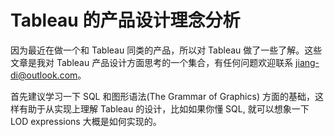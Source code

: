 # Tableau 的产品设计理念分析

因为最近在做一个和 Tableau 同类的产品，所以对 Tableau 做了一些了解。这些文章是我对 Tableau 产品设计方面思考的一个集合，有任何问题欢迎联系 <jiang-di@outlook.com>。

首先建议学习一下 SQL 和图形语法(The Grammar of Graphics) 方面的基础，这样有助于从实现上理解 Tableau 的设计，比如如果你懂 SQL, 就可以想象一下 LOD expressions 大概是如何实现的。
